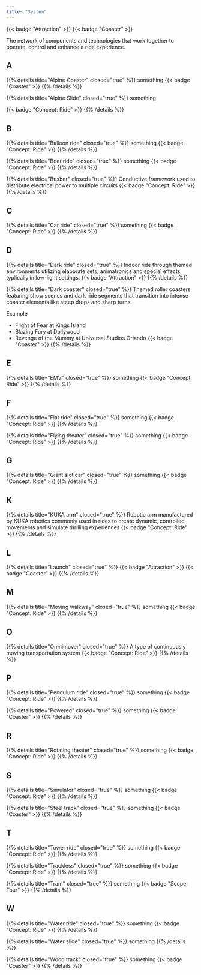 ```yaml
---
title: "System"
---
```


{{< badge "Attraction" >}}
{{< badge "Coaster" >}}


The network of components and technologies that work together to operate, control and enhance a ride experience.

## A

{{% details title="Alpine Coaster" closed="true" %}}
something
{{< badge "Coaster" >}}
{{% /details %}}

{{% details title="Alpine Slide" closed="true" %}}
something

{{< badge "Concept: Ride" >}}
{{% /details %}}

## B

{{% details title="Balloon ride" closed="true" %}}
something
{{< badge "Concept: Ride" >}}
{{% /details %}}

{{% details title="Boat ride" closed="true" %}}
something
{{< badge "Concept: Ride" >}}
{{% /details %}}

{{% details title="Busbar" closed="true" %}}
Conductive framework used to distribute electrical power to multiple circuits
{{< badge "Concept: Ride" >}}
{{% /details %}}

## C

{{% details title="Car ride" closed="true" %}}
something
{{< badge "Concept: Ride" >}}
{{% /details %}}

## D

{{% details title="Dark ride" closed="true" %}}
Indoor ride through themed environments utilizing elaborate sets, animatronics and special effects, typlically in low-light settings.
{{< badge "Attraction" >}}
{{% /details %}}

{{% details title="Dark coaster" closed="true" %}}
Themed roller coasters featuring show scenes and dark ride segments that transition into intense coaster elements like steep drops and sharp turns.

Example
* Flight of Fear at Kings Island 
* Blazing Fury at Dollywood
* Revenge of the Mummy at Universal Studios Orlando
{{< badge "Coaster" >}}
{{% /details %}}

## E

{{% details title="EMV" closed="true" %}}
something
{{< badge "Concept: Ride" >}}
{{% /details %}}

## F

{{% details title="Flat ride" closed="true" %}}
something
{{< badge "Concept: Ride" >}}
{{% /details %}}

{{% details title="Flying theater" closed="true" %}}
something
{{< badge "Concept: Ride" >}}
{{% /details %}}

## G

{{% details title="Giant slot car" closed="true" %}}
something
{{< badge "Concept: Ride" >}}
{{% /details %}}

## K

{{% details title="KUKA arm" closed="true" %}}
Robotic arm manufactured by KUKA robotics commonly used in rides to create dynamic, controlled movements and simulate thrilling experiences
{{< badge "Concept: Ride" >}}
{{% /details %}}

## L

{{% details title="Launch" closed="true" %}}
{{< badge "Attraction" >}}
{{< badge "Coaster" >}}
{{% /details %}}

## M

{{% details title="Moving walkway" closed="true" %}}
something
{{< badge "Concept: Ride" >}}
{{% /details %}}

## O

{{% details title="Omnimover" closed="true" %}}
A type of continuously moving transportation system
{{< badge "Concept: Ride" >}}
{{% /details %}}

## P

{{% details title="Pendulum ride" closed="true" %}}
something
{{< badge "Concept: Ride" >}}
{{% /details %}}

{{% details title="Powered" closed="true" %}}
something
{{< badge "Coaster" >}}
{{% /details %}}

## R

{{% details title="Rotating theater" closed="true" %}}
something
{{< badge "Concept: Ride" >}}
{{% /details %}}

## S

{{% details title="Simulator" closed="true" %}}
something
{{< badge "Concept: Ride" >}}
{{% /details %}}

{{% details title="Steel track" closed="true" %}}
something
{{< badge "Coaster" >}}
{{% /details %}}

## T

{{% details title="Tower ride" closed="true" %}}
something
{{< badge "Concept: Ride" >}}
{{% /details %}}

{{% details title="Trackless" closed="true" %}}
something
{{< badge "Concept: Ride" >}}
{{% /details %}}

{{% details title="Tram" closed="true" %}}
something
{{< badge "Scope: Tour" >}}
{{% /details %}}

## W

{{% details title="Water ride" closed="true" %}}
something
{{< badge "Concept: Ride" >}}
{{% /details %}}

{{% details title="Water slide" closed="true" %}}
something
{{% /details %}}

{{% details title="Wood track" closed="true" %}}
something
{{< badge "Coaster" >}}
{{% /details %}}